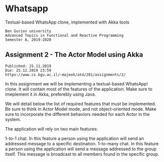 # Whatsapp
Textual-based WhatsApp clone, implemented with Akka tools

```
Ben Gurion university
Advanced Topics in Functional and Reactive Programming
Semester A, 2019-2020 
```

## Assignment 2 - The Actor Model using Akka
```
Published: 25.11.2019
Due: 25.12.2019 23:59
https://www.cs.bgu.ac.il/~majeek/atd/201/assignments/2/
```

In this assignment we will be implementing a textual-based WhatsApp! clone. It will contain most of the features of the application. Make sure to imeplement it in Akka, preferebly using Java.

We will detail below the list of required features that must be implemented. Be sure to think in Actor Model mode, and not object-oriented mode. Make sure to incorporate the different behaviors needed for each Actor in the system.

The application will rely on two main features:

1-to-1 chat. In this feature a person using the application will send an addressed message to a specific destination.
1-to-many chat. In this feature a person using the application will
send a message addressed to the group itself. This message is broadcast
to all members found in the specific group.
